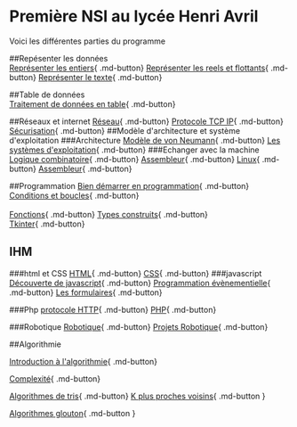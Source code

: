 # Première NSI au lycée Henri Avril




Voici les différentes parties du programme 

##Repésenter les données  
[Représenter les entiers](representation/base_numeration.html){ .md-button} [Représenter les reels et flottants](representation/reels_flottants.html){ .md-button} [Représenter le texte](representation/codage_texte.html){ .md-button}

##Table de données  
[Traitement de données en table](table_donnees/traitement_donnees.html){ .md-button}

##Réseaux et internet
[Réseau](archi/reseaux/reseau.html){ .md-button} [Protocole TCP IP](archi/reseaux/TCP_IP.html){ .md-button} [Sécurisation](archi/reseaux/securisation.html){ .md-button}
##Modèle d'architecture et système d'exploitation
###Architecture
[Modèle de von Neumann](archi/OS/vonneuman.html){ .md-button} [Les systèmes d'exploitation](archi/OS/OS.html){ .md-button} 
###Echanger avec la machine
[Logique combinatoire](archi/OS/logique_combinatoire.html){ .md-button}   [Assembleur](archi/OS/assembleur.html){ .md-button} 
[Linux](archi/OS/linux.html){ .md-button}   [Assembleur](archi/OS/assembleur.html){ .md-button} 

##Programmation
[Bien démarrer en programmation](Programmation/demarrer.html){ .md-button} [Conditions et boucles](Programmation/boucle.html){ .md-button}  
</br>
[Fonctions](Programmation/fonction.html){ .md-button}  [Types construits](Programmation/type.html){ .md-button} 
</br>
[Tkinter](Programmation/tkinter.html){ .md-button} 

## IHM
###html et CSS
[HTML](IHM/html/html.html){ .md-button} [CSS](IHM/html/css.html){ .md-button}
###javascript
[Découverte de javascript](IHM/javascript/exo_js.html){ .md-button} [Programmation évènementielle](IHM/javascript/programmation_evenementielle.html){ .md-button} [Les formulaires](IHM/javascript/formulaire.html){ .md-button}


###Php
[protocole HTTP](IHM/PHP/Protocole_HTTP.html){ .md-button} [PHP](IHM/PHP/TP_php.html){ .md-button}

###Robotique
[Robotique](IHM/robotique/robotique.html){ .md-button}	[Projets Robotique](IHM/robotique/projets.html){ .md-button}

##Algorithmie

[Introduction à l'algorithmie](algorithmie/intro_algo.html){ .md-button} 

[Complexité](algorithmie/complexite.html){ .md-button}  

[Algorithmes de tris](algorithmie/tris.html){ .md-button}  [K plus proches voisins](algorithmie/knn.html){ .md-button }   

[Algorithmes glouton](algorithmie/glouton.html){ .md-button }   


